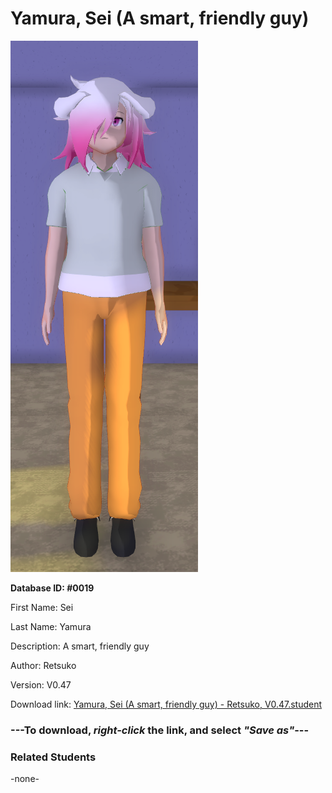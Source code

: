 # Yamura, Sei (A smart, friendly guy)

<img src="Files/Images/Yamura, Sei (A smart, friendly guy).png" title="Yamura, Sei (A smart, friendly guy) - Retsuko, V0.47">

**Database ID: #0019**

First Name: Sei

Last Name: Yamura

Description: A smart, friendly guy

Author: Retsuko

Version: V0.47

Download link: <a href="https://raw.githubusercontent.com/Arbiter1223/Daigaku-Gurashi-Custom-Students/master/Files/Studen%20Files/Yamura%2C%20Sei%20(A%20smart%2C%20friendly%20guy)%20-%20Retsuko%2C%20V0.47.student">Yamura, Sei (A smart, friendly guy) - Retsuko, V0.47.student</a>

### ---**To download, _right-click_ the link, and select _"Save as"_**---

### Related Students

-none-
